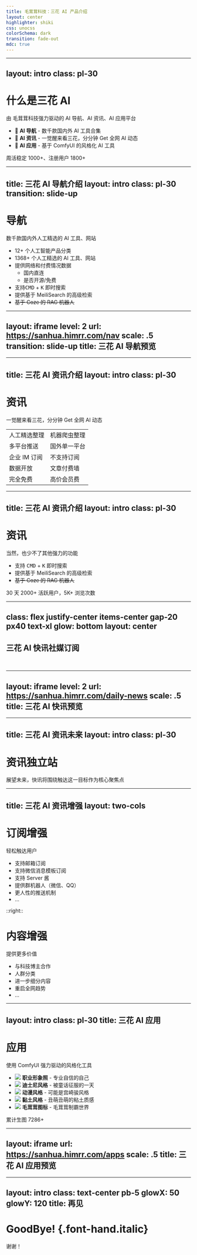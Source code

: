 ```yaml
---
title: 毛茸茸科技：三花 AI 产品介绍
layout: center
highlighter: shiki
css: unocss
colorSchema: dark
transition: fade-out
mdc: true
---
```


<MrrLogo class="h-25!" />

---
layout: intro
class: pl-30
---

# 什么是三花 AI


由 <MrrLogo class='inline-block size-6! mx--1' /> 毛茸茸科技强力驱动的 AI 导航、AI 资讯、AI 应用平台

- 🧭 **AI 导航** - 数千款国内外 AI 工具合集
- 📰 **AI 资讯** - 一觉醒来看三花，分分钟 Get 全网 AI 动态
- 🎨 **AI 应用** - 基于 ComfyUI 的风格化 AI 工具

周活稳定 1000+、注册用户 1800+

---
title: 三花 AI 导航介绍
layout: intro
class: pl-30
transition: slide-up
---

<h1 flex items-center>
<Logo inline-block size-1.4em /> 导航
</h1>

数千款国内外人工精选的 AI 工具、网站

<v-clicks depth="2">

- 12+ 个人工智能产品分类
- 1368+ 个人工精选的 AI 工具、网站
- 提供网络和付费情况数据
  - 国内直连
  - 是否<span v-mark.underline.orange="5">开源/免费</span>
- 支持<kbd>CMD</kbd> + <kbd>K</kbd> 即时搜索
- 提供基于 MeiliSearch 的高级检索
- ~~基于 Coze 的 RAG 机器人~~

</v-clicks>

---
layout: iframe
level: 2
url: https://sanhua.himrr.com/nav
scale: .5
transition: slide-up
title: 三花 AI 导航预览
---

---
title: 三花 AI 资讯介绍
layout: intro
class: pl-30
---

<h1 flex items-center>
<Logo inline-block size-1.4em /> 资讯
</h1>

一觉醒来看三花，分分钟 Get 全网 AI 动态

<v-click>

|                                          |                                            |
| ---------------------------------------- | ------------------------------------------ |
| <carbon-checkmark-outline/> 人工精选整理 | <carbon-face-dissatisfied  /> 机器爬虫整理 |
| <carbon-checkmark-outline/> 多平台推送 | <carbon-face-dissatisfied  /> 国外单一平台 |
| <carbon-checkmark-outline/> 企业 IM 订阅 | <carbon-face-dissatisfied  /> 不支持订阅 |
| <carbon-checkmark-outline/> 数据开放 | <carbon-face-dissatisfied  /> 文章付费墙 |
| <carbon-checkmark-outline/> 完全免费 | <carbon-face-dissatisfied  /> 高价会员费 |

</v-click>

<style>
td:nth-child(odd) {
  --at-apply: text-green;
}
td:nth-child(even) {
  --at-apply: text-red
}
</style>

---
title: 三花 AI 资讯介绍
layout: intro
class: pl-30
---

<h1 flex items-center>
<Logo inline-block size-1.4em /> 资讯
</h1>

当然，也少不了其他强力的功能

- 支持 <kbd>CMD</kbd> + <kbd>K</kbd> 即时搜索
- 提供基于 MeiliSearch 的高级检索
- ~~基于 Coze 的 RAG 机器人~~

30 天 2000+ 活跃用户，5K+ 浏览次数


---
class: flex justify-center items-center gap-20 px40 text-xl
glow: bottom
layout: center
---

## 三花 AI 快讯社媒订阅

<br/>

<Sns/>

---
layout: iframe
level: 2
url: https://sanhua.himrr.com/daily-news
scale: .5
title: 三花 AI 快讯预览
---

---
title: 三花 AI 资讯未来
layout: intro
class: pl-30
---

<h1 flex items-center>
<span v-mark.circle.orange="1"><Logo inline-block size-1.4em />资讯</span>独立站
</h1>

展望未来，快讯将围绕触达这一目标作为核心聚焦点

---
title: 三花 AI 资讯增强
layout: two-cols
---

# 订阅增强

轻松触达用户

- 支持<span v-mark>邮箱</span>订阅
- 支持微信<span v-mark>消息模板</span>订阅
- 支持 <span v-mark>Server 酱</span>
- 提供<span v-mark>群机器人</span>（微信、QQ）
- 更<span v-mark>人性</span>的推送机制
- ...

::right::

# 内容增强

提供更多价值

- 与科技博主<span v-mark>合作</span>
- <span v-mark>人群</span>分类
- 进一步<span v-mark>细分</span>内容
- 重启<span v-mark>全网趋势</span>
- ...


---
layout: intro
class: pl-30
title: 三花 AI 应用
---


<h1 flex items-center>
<Logo inline-block size-1.4em />应用
</h1>

使用 ComfyUI 强力驱动的风格化工具

- ![](https://registry.npmmirror.com/@lobehub/assets-emoji-anim/1.0.0/files/assets/smiling-face-with-sunglasses.webp) **职业形象照** - 专业自信的自己
- ![](https://registry.npmmirror.com/@lobehub/assets-emoji-anim/1.0.0/files/assets/cowboy-hat-face.webp) **迪士尼风格** - 被童话征服的一天
- ![](https://registry.npmmirror.com/@lobehub/assets-emoji-anim/1.0.0/files/assets/eyes.webp) **动漫风格** - 可能是宫崎骏风格
- ![](https://registry.npmmirror.com/@lobehub/assets-emoji-anim/1.0.0/files/assets/smiling-face-with-smiling-eyes.webp) **黏土风格** - 丑萌丑萌的粘土质感
- ![](https://registry.npmmirror.com/@lobehub/assets-emoji-anim/1.0.0/files/assets/dog-face.webp) **毛茸茸图标** - 毛茸茸制霸世界

累计生图 7286+

<SanHuaYoutuberStyleLogo class="absolute right-0 top-45" />

<style>
li img {
  --at-apply: size-1em inline-block;
}
</style>

---
layout: iframe
url: https://sanhua.himrr.com/apps
scale: .5
title: 三花 AI 应用预览
---

---
layout: intro
class: text-center pb-5
glowX: 50
glowY: 120
title: 再见
---

# GoodBye! {.font-hand.italic}

<p pt-2 op50>

谢谢！

</p>
